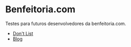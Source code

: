 # Benfeitoria.com

Testes para futuros desenvolvedores da benfeitoria.com.

* [Don't List](test-dont-list.md)
* [Blog](test-blog.md)
